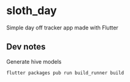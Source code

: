 # sloth_day

Simple day off tracker app made with Flutter

## Dev notes

Generate hive models
```
flutter packages pub run build_runner build
```
